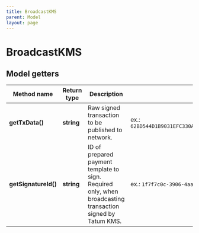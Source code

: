 ```yaml
---
title: BroadcastKMS
parent: Model
layout: page
---
```


# BroadcastKMS

## Model getters

Method name | Return type | Description | Notes
------------ | ------------- | ------------- | -------------
**getTxData()** | **string** | Raw signed transaction to be published to network. | ex.: `62BD544D1B9031EFC330A3E855CC3A0D51CA5131455C1AB3BCAC6D243F65460D`
**getSignatureId()** | **string** | ID of prepared payment template to sign. Required only, when broadcasting transaction signed by Tatum KMS. | ex.: `1f7f7c0c-3906-4aa1-9dfe-4b67c43918f6` [optional]

